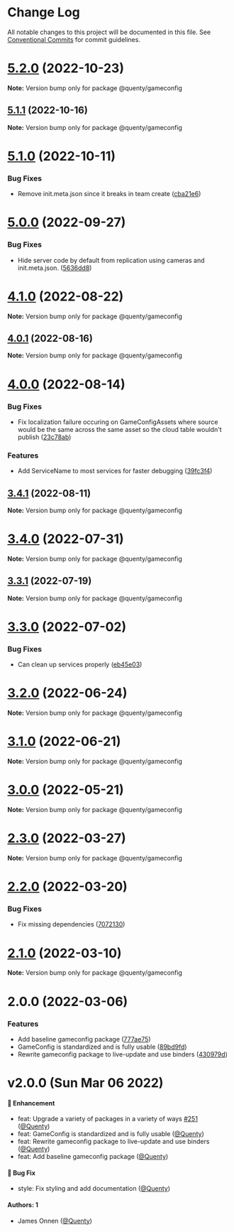 # Change Log

All notable changes to this project will be documented in this file.
See [Conventional Commits](https://conventionalcommits.org) for commit guidelines.

# [5.2.0](https://github.com/Quenty/NevermoreEngine/compare/@quenty/gameconfig@5.1.1...@quenty/gameconfig@5.2.0) (2022-10-23)

**Note:** Version bump only for package @quenty/gameconfig





## [5.1.1](https://github.com/Quenty/NevermoreEngine/compare/@quenty/gameconfig@5.1.0...@quenty/gameconfig@5.1.1) (2022-10-16)

**Note:** Version bump only for package @quenty/gameconfig





# [5.1.0](https://github.com/Quenty/NevermoreEngine/compare/@quenty/gameconfig@5.0.0...@quenty/gameconfig@5.1.0) (2022-10-11)


### Bug Fixes

* Remove init.meta.json since it breaks in team create ([cba21e6](https://github.com/Quenty/NevermoreEngine/commit/cba21e602b50ea3799044eae9cb690d1cd9c88ec))





# [5.0.0](https://github.com/Quenty/NevermoreEngine/compare/@quenty/gameconfig@4.1.0...@quenty/gameconfig@5.0.0) (2022-09-27)


### Bug Fixes

* Hide server code by default from replication using cameras and init.meta.json. ([5636dd8](https://github.com/Quenty/NevermoreEngine/commit/5636dd8cafe68db4571ed214a82b84698f2f74c0))





# [4.1.0](https://github.com/Quenty/NevermoreEngine/compare/@quenty/gameconfig@4.0.1...@quenty/gameconfig@4.1.0) (2022-08-22)

**Note:** Version bump only for package @quenty/gameconfig





## [4.0.1](https://github.com/Quenty/NevermoreEngine/compare/@quenty/gameconfig@4.0.0...@quenty/gameconfig@4.0.1) (2022-08-16)

**Note:** Version bump only for package @quenty/gameconfig





# [4.0.0](https://github.com/Quenty/NevermoreEngine/compare/@quenty/gameconfig@3.4.1...@quenty/gameconfig@4.0.0) (2022-08-14)


### Bug Fixes

* Fix localization failure occuring on GameConfigAssets where source would be the same across the same asset so the cloud table wouldn't publish ([23c78ab](https://github.com/Quenty/NevermoreEngine/commit/23c78abbb5f1dcf2de8c8c855dfe20a8a58b4e53))


### Features

* Add ServiceName to most services for faster debugging ([39fc3f4](https://github.com/Quenty/NevermoreEngine/commit/39fc3f4f2beb92fff49b2264424e07af7907324e))





## [3.4.1](https://github.com/Quenty/NevermoreEngine/compare/@quenty/gameconfig@3.4.0...@quenty/gameconfig@3.4.1) (2022-08-11)

**Note:** Version bump only for package @quenty/gameconfig





# [3.4.0](https://github.com/Quenty/NevermoreEngine/compare/@quenty/gameconfig@3.3.1...@quenty/gameconfig@3.4.0) (2022-07-31)

**Note:** Version bump only for package @quenty/gameconfig





## [3.3.1](https://github.com/Quenty/NevermoreEngine/compare/@quenty/gameconfig@3.3.0...@quenty/gameconfig@3.3.1) (2022-07-19)

**Note:** Version bump only for package @quenty/gameconfig





# [3.3.0](https://github.com/Quenty/NevermoreEngine/compare/@quenty/gameconfig@3.2.0...@quenty/gameconfig@3.3.0) (2022-07-02)


### Bug Fixes

* Can clean up services properly ([eb45e03](https://github.com/Quenty/NevermoreEngine/commit/eb45e03ce2897b18f1ae460974bf2bbb9e27cb97))





# [3.2.0](https://github.com/Quenty/NevermoreEngine/compare/@quenty/gameconfig@3.1.0...@quenty/gameconfig@3.2.0) (2022-06-24)

**Note:** Version bump only for package @quenty/gameconfig





# [3.1.0](https://github.com/Quenty/NevermoreEngine/compare/@quenty/gameconfig@3.0.0...@quenty/gameconfig@3.1.0) (2022-06-21)

**Note:** Version bump only for package @quenty/gameconfig





# [3.0.0](https://github.com/Quenty/NevermoreEngine/compare/@quenty/gameconfig@2.3.0...@quenty/gameconfig@3.0.0) (2022-05-21)

**Note:** Version bump only for package @quenty/gameconfig





# [2.3.0](https://github.com/Quenty/NevermoreEngine/compare/@quenty/gameconfig@2.2.0...@quenty/gameconfig@2.3.0) (2022-03-27)

**Note:** Version bump only for package @quenty/gameconfig





# [2.2.0](https://github.com/Quenty/NevermoreEngine/compare/@quenty/gameconfig@2.1.0...@quenty/gameconfig@2.2.0) (2022-03-20)


### Bug Fixes

* Fix missing dependencies ([7072130](https://github.com/Quenty/NevermoreEngine/commit/7072130d36532d65db99b26b3d28ac768054e03e))





# [2.1.0](https://github.com/Quenty/NevermoreEngine/compare/@quenty/gameconfig@2.0.0...@quenty/gameconfig@2.1.0) (2022-03-10)

**Note:** Version bump only for package @quenty/gameconfig





# 2.0.0 (2022-03-06)


### Features

* Add baseline gameconfig package ([777ae75](https://github.com/Quenty/NevermoreEngine/commit/777ae75ed6cc0156b8f418508847b1fc28b398cd))
* GameConfig is standardized and is fully usable ([89bd9fd](https://github.com/Quenty/NevermoreEngine/commit/89bd9fda11cfc0f9e85c3e65c10bf320ed6aeb48))
* Rewrite gameconfig package to live-update and use binders ([430979d](https://github.com/Quenty/NevermoreEngine/commit/430979d74bffe712bd03c838be2caf4ac9395e79))





# v2.0.0 (Sun Mar 06 2022)

#### 🚀 Enhancement

- feat: Upgrade a variety of packages in a variety of ways [#251](https://github.com/Quenty/NevermoreEngine/pull/251) ([@Quenty](https://github.com/Quenty))
- feat: GameConfig is standardized and is fully usable ([@Quenty](https://github.com/Quenty))
- feat: Rewrite gameconfig package to live-update and use binders ([@Quenty](https://github.com/Quenty))
- feat: Add baseline gameconfig package ([@Quenty](https://github.com/Quenty))

#### 🐛 Bug Fix

- style: Fix styling and add documentation ([@Quenty](https://github.com/Quenty))

#### Authors: 1

- James Onnen ([@Quenty](https://github.com/Quenty))
